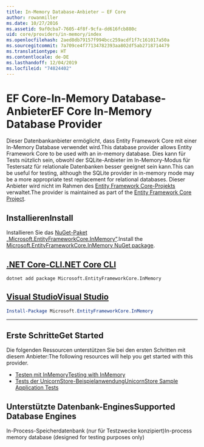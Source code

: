 ```yaml
---
title: In-Memory Database-Anbieter – EF Core
author: rowanmiller
ms.date: 10/27/2016
ms.assetid: 9af0cba7-7605-4f8f-9cfa-dd616fcb880c
uid: core/providers/in-memory/index
ms.openlocfilehash: 2aed8db79157f994bcc259acdf1f7c161017a50a
ms.sourcegitcommit: 7a709ce4f77134782393aa802df5ab2718714479
ms.translationtype: HT
ms.contentlocale: de-DE
ms.lasthandoff: 12/04/2019
ms.locfileid: "74824402"
---
```

# <a name="ef-core-in-memory-database-provider"></a><span data-ttu-id="90b42-102">EF Core-In-Memory Database-Anbieter</span><span class="sxs-lookup"><span data-stu-id="90b42-102">EF Core In-Memory Database Provider</span></span>

<span data-ttu-id="90b42-103">Dieser Datenbankanbieter ermöglicht, dass Entity Framework Core mit einer In-Memory Database verwendet wird.</span><span class="sxs-lookup"><span data-stu-id="90b42-103">This database provider allows Entity Framework Core to be used with an in-memory database.</span></span> <span data-ttu-id="90b42-104">Dies kann für Tests nützlich sein, obwohl der SQLite-Anbieter im In-Memory-Modus für Testersatz für relationale Datenbanken besser geeignet sein kann.</span><span class="sxs-lookup"><span data-stu-id="90b42-104">This can be useful for testing, although the SQLite provider in in-memory mode may be a more appropriate test replacement for relational databases.</span></span> <span data-ttu-id="90b42-105">Dieser Anbieter wird nicht im Rahmen des [Entity Framework Core-Projekts](https://github.com/aspnet/EntityFrameworkCore) verwaltet.</span><span class="sxs-lookup"><span data-stu-id="90b42-105">The provider is maintained as part of the [Entity Framework Core Project](https://github.com/aspnet/EntityFrameworkCore).</span></span>

## <a name="install"></a><span data-ttu-id="90b42-106">Installieren</span><span class="sxs-lookup"><span data-stu-id="90b42-106">Install</span></span>

<span data-ttu-id="90b42-107">Installieren Sie das [NuGet-Paket „Microsoft.EntityFrameworkCore.InMemory“](https://www.nuget.org/packages/Microsoft.EntityFrameworkCore.InMemory/).</span><span class="sxs-lookup"><span data-stu-id="90b42-107">Install the [Microsoft.EntityFrameworkCore.InMemory NuGet package](https://www.nuget.org/packages/Microsoft.EntityFrameworkCore.InMemory/).</span></span>

## <a name="net-core-clitabdotnet-core-cli"></a>[<span data-ttu-id="90b42-108">.NET Core-CLI</span><span class="sxs-lookup"><span data-stu-id="90b42-108">.NET Core CLI</span></span>](#tab/dotnet-core-cli)

```dotnetcli
dotnet add package Microsoft.EntityFrameworkCore.InMemory
```

## <a name="visual-studiotabvs"></a>[<span data-ttu-id="90b42-109">Visual Studio</span><span class="sxs-lookup"><span data-stu-id="90b42-109">Visual Studio</span></span>](#tab/vs)

``` powershell
Install-Package Microsoft.EntityFrameworkCore.InMemory
```

***

## <a name="get-started"></a><span data-ttu-id="90b42-110">Erste Schritte</span><span class="sxs-lookup"><span data-stu-id="90b42-110">Get Started</span></span>

<span data-ttu-id="90b42-111">Die folgenden Ressourcen unterstützen Sie bei den ersten Schritten mit diesem Anbieter:</span><span class="sxs-lookup"><span data-stu-id="90b42-111">The following resources will help you get started with this provider.</span></span>

* [<span data-ttu-id="90b42-112">Testen mit InMemory</span><span class="sxs-lookup"><span data-stu-id="90b42-112">Testing with InMemory</span></span>](../../miscellaneous/testing/in-memory.md)
* [<span data-ttu-id="90b42-113">Tests der UnicornStore-Beispielanwendung</span><span class="sxs-lookup"><span data-stu-id="90b42-113">UnicornStore Sample Application Tests</span></span>](https://github.com/rowanmiller/UnicornStore/blob/master/UnicornStore/src/UnicornStore.Tests/Controllers/ShippingControllerTests.cs)

## <a name="supported-database-engines"></a><span data-ttu-id="90b42-114">Unterstützte Datenbank-Engines</span><span class="sxs-lookup"><span data-stu-id="90b42-114">Supported Database Engines</span></span>

<span data-ttu-id="90b42-115">In-Process-Speicherdatenbank (nur für Testzwecke konzipiert)</span><span class="sxs-lookup"><span data-stu-id="90b42-115">In-process memory database (designed for testing purposes only)</span></span>
